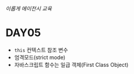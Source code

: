 ###### 이롭게 에이전시 교육

# DAY05

- `this` 컨텍스트 참조 변수
- 엄격모드(strict mode)
- 자바스크립트 함수는 일급 객체(First Class Object)